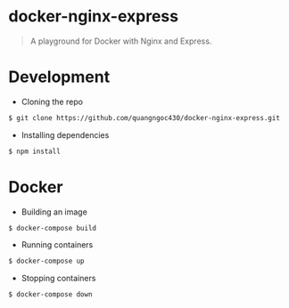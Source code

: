 # docker-nginx-express

> A playground for Docker with Nginx and Express.

# Development

* Cloning the repo

```bash
$ git clone https://github.com/quangngoc430/docker-nginx-express.git
```

* Installing dependencies

```bash
$ npm install
```

# Docker

* Building an image

```bash
$ docker-compose build
```

* Running containers

```bash
$ docker-compose up
```

* Stopping  containers

```bash
$ docker-compose down
```